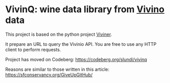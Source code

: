 # VivinQ: wine data library from [Vivino](https://www.vivino.com/) data

This project is based on the python project [Viviner](https://github.com/gugarosa/viviner/).

It prepare an URL to query the Vivinio API. You are free to use any HTTP client to perform requests.

Project has moved on Codeberg: https://codeberg.org/slundi/vivinq

Reasons are similar to those written in this article: https://sfconservancy.org/GiveUpGitHub/
